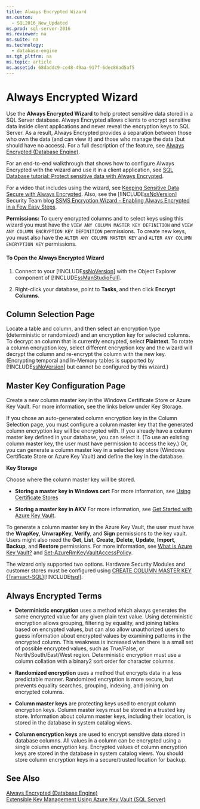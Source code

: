 ```yaml
---
title: Always Encrypted Wizard
ms.custom: 
  - SQL2016_New_Updated
ms.prod: sql-server-2016
ms.reviewer: na
ms.suite: na
ms.technology: 
  - database-engine
ms.tgt_pltfrm: na
ms.topic: article
ms.assetid: 68daddc9-ce48-49aa-917f-6dec86ad5af5
---
```

# Always Encrypted Wizard
  Use the **Always Encrypted Wizard** to help protect sensitive data  stored in a SQL Server database. Always Encrypted allows clients to encrypt sensitive data inside client applications and never reveal the encryption keys to SQL Server. As a result, Always Encrypted provides a separation between those who own the data \(and can view it\) and those who manage the data \(but should have no access\).  For a full description of the feature, see [Always Encrypted &#40;Database Engine&#41;](../../Topics/TopicNameNotContainA/Always-Encrypted--Database-Engine-.md).  
  
 For an end\-to\-end walkthrough that shows how to configure Always Encrypted with the wizard and use it in a client application, see [SQL Database tutorial: Protect sensitive data with Always Encrypted](https://azure.microsoft.com/documentation/articles/sql-database-always-encrypted/).  
  
 For a video that includes using the wizard, see [Keeping Sensitive Data Secure with Always Encrypted](https://channel9.msdn.com/events/DataDriven/SQLServer2016/AlwaysEncrypted). Also, see the [!INCLUDE[ssNoVersion](../../Token/Other/ssNoVersion_md.md)] Security Team blog [SSMS Encryption Wizard \- Enabling Always Encrypted in a Few Easy Steps](http://blogs.msdn.com/b/sqlsecurity/archive/2015/11/01/ssms-encryption-wizard-enabling-always-encrypted-made-easy.aspx).  
  
 **Permissions:** To query encrypted columns and to select keys using this wizard you must have the `VIEW ANY COLUMN MASTER KEY DEFINITION` and `VIEW ANY COLUMN ENCRYPTION KEY DEFINITION` permissions. To create new keys, you must also have the `ALTER ANY COLUMN MASTER KEY` and `ALTER ANY COLUMN ENCRYPTION KEY` permissions.  
  
#### To Open the Always Encrypted Wizard  
  
1.  Connect to your [!INCLUDE[ssNoVersion](../../Token/Other/ssNoVersion_md.md)] with the Object Explorer component of [!INCLUDE[ssManStudioFull](../../Token/Other/ssManStudioFull_md.md)].  
  
2.  Right\-click your database, point to **Tasks**, and then click **Encrypt Columns**.  
  
## Column Selection Page  
 Locate a table and column, and then select an encryption type  \(deterministic or randomized\) and an encryption key for selected columns. To decrypt an column that is currently encrypted, select **Plaintext**. To rotate a column encryption key, select different encryption key and the wizard will decrypt the column and re\-encrypt the column with the new key. \(Encrypting temporal and In\-Memory tables is supported by [!INCLUDE[ssNoVersion](../../Token/Other/ssNoVersion_md.md)] but cannot be configured by this wizard.\)  
  
## Master Key Configuration Page  
 Create a new column master key in the Windows Certificate Store or Azure Key Vault. For more information, see the links below under Key Storage.  
  
 If you chose an auto\-generated column encryption key in the Column Selection page, you must configure a column master key that the generated column encryption key will be encrypted with. If you already have a column master key defined in your database, you can select it. \(To use an existing column master key, the user must have permission to access the key.\) Or, you can generate a column master key in a selected key store \(Windows Certificate Store or Azure Key Vault\) and define the key in the database.  
  
 **Key Storage**  
  
 Choose where the column master key will be stored.  
  
-   **Storing a master key in Windows cert** For more information, see [Using Certificate Stores](https://msdn.microsoft.com/library/windows/desktop/aa388160.aspx)  
  
-   **Storing a master key in AKV** For more information, see [Get Started with Azure Key Vault](https://azure.microsoft.com/documentation/articles/key-vault-get-started/).  
  
 To generate a column master key in the Azure Key Vault, the user must have the **WrapKey**, **UnwrapKey**, **Verify**, and **Sign** permissions to the key vault. Users might also need the **Get**, **List**, **Create**, **Delete**, **Update**, **Import**, **Backup**, and **Restore** permissions. For more information, see [What is Azure Key Vault?](https://azure.microsoft.com/documentation/articles/key-vault-whatis/) and   [Set\-AzureRmKeyVaultAccessPolicy](https://msdn.microsoft.com/library/mt603625.aspx).  
  
 The wizard only supported two options. Hardware Security Modules and customer stores must be configured using [CREATE COLUMN MASTER KEY &#40;Transact-SQL&#41;](../Topic/CREATE%20COLUMN%20MASTER%20KEY%20\(Transact-SQL\).md)[!INCLUDE[tsql](../../Token/Other/tsql_md.md)].  
  
## Always Encrypted Terms  
  
-   **Deterministic encryption** uses a method which always generates the same encrypted value for any given plain text value. Using deterministic encryption allows grouping, filtering by equality, and joining tables based on encrypted values, but can also allow unauthorized users to guess information about encrypted values by examining patterns in the encrypted column. This weakness is increased when there is a small set of possible encrypted values, such as True\/False, or North\/South\/East\/West region. Deterministic encryption must use a column collation with a binary2 sort order for character columns.  
  
-   **Randomized encryption** uses a method that encrypts data in a less predictable manner. Randomized encryption is more secure, but prevents equality searches, grouping, indexing, and joining on encrypted columns.  
  
-   **Column master keys** are protecting keys used to encrypt column encryption keys. Column master keys must be stored in a trusted key store. Information about column master keys, including their location, is stored in the database in system catalog views.  
  
-   **Column encryption keys** are used to encrypt sensitive data stored in database columns. All values in a column can be encrypted using a single column encryption key. Encrypted values of column encryption keys are stored in the database in system catalog views. You should store column encryption keys in a secure\/trusted location for backup.  
  
## See Also  
 [Always Encrypted &#40;Database Engine&#41;](../../Topics/TopicNameNotContainA/Always-Encrypted--Database-Engine-.md)   
 [Extensible Key Management Using Azure Key Vault &#40;SQL Server&#41;](../../Topics/TopicNameNotContainA/Extensible-Key-Management-Using-Azure-Key-Vault--SQL-Server-.md)  
  
  
